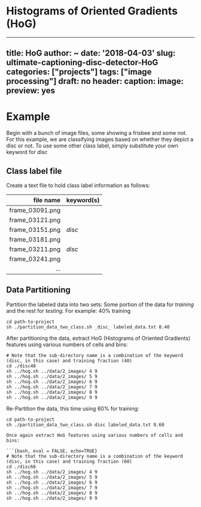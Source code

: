 # Histograms of Oriented Gradients (HoG)
---
title: HoG
author: ~
date: '2018-04-03'
slug: ultimate-captioning-disc-detector-HoG
categories: ["projects"]
tags: ["image processing"]
draft: no
header:
  caption:
  image:
  preview: yes
---

# Example
Begin with a bunch of image files, some showing a frisbee and some not. For this example, we are classifying images based on whether they depict a disc or not. To use some other class label, simply substitute your own keyword for _disc_

## Class label file
Create a text file to hold class label information as follows:

|file name       |keyword(s)|
|---------------:|:---------|
|frame_03091.png |          |
|frame_03121.png |          |
|frame_03151.png | _disc_   |
|frame_03181.png |          |
|frame_03211.png | _disc_   |
|frame_03241.png |          |
|...| |

## Data Partitioning
Partition the labeled data into two sets: Some portion of the data for *training* and the rest for *testing*. For example: 40% training

```{bash}
cd path-to-project
sh ./partition_data_two_class.sh _disc_ labeled_data.txt 0.40
```

After partitioning the data, extract HoG (Histograms of Oriented Gradients) features using various numbers of cells and bins:

```{bash}
# Note that the sub-directory name is a combination of the keyword (disc, in this case) and training fraction (40)
cd ./disc40
sh ../hog.sh ../data/2_images/ 4 9
sh ../hog.sh ../data/2_images/ 5 9
sh ../hog.sh ../data/2_images/ 6 9
sh ../hog.sh ../data/2_images/ 7 9
sh ../hog.sh ../data/2_images/ 8 9
sh ../hog.sh ../data/2_images/ 9 9
```

Re-Partition the data, this time using 60% for training:

```{bash, eval = FALSE, echo=TRUE}
cd path-to-project
sh ./partition_data_two_class.sh disc labeled_data.txt 0.60

Once again extract HoG features using various numbers of cells and bins:

```{bash, eval = FALSE, echo=TRUE}
# Note that the sub-directory name is a combination of the keyword (disc, in this case) and training fraction (60)
cd ./disc60
sh ../hog.sh ../data/2_images/ 4 9
sh ../hog.sh ../data/2_images/ 5 9
sh ../hog.sh ../data/2_images/ 6 9
sh ../hog.sh ../data/2_images/ 7 9
sh ../hog.sh ../data/2_images/ 8 9
sh ../hog.sh ../data/2_images/ 9 9
```
